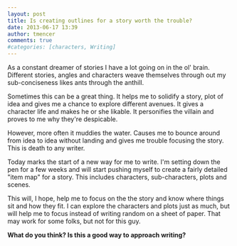 ```yaml
---
layout: post
title: Is creating outlines for a story worth the trouble?
date: 2013-06-17 13:39
author: tmencer
comments: true
#categories: [characters, Writing]
---
```

As a constant dreamer of stories I have a lot going on in the ol' brain. Different stories, angles and characters weave themselves through out my sub-conciseness likes ants through the anthill.

Sometimes this can be a great thing. It helps me to solidify a story, plot of idea and gives me a chance to explore different avenues. It gives a character life and makes he or she likable. It personifies the villain and proves to me why they're despicable.

However, more often it muddies the water. Causes me to bounce around from idea to idea without landing and gives me trouble focusing the story. This is death to any writer.

Today marks the start of a new way for me to write. I'm setting down the pen for a few weeks and will start pushing myself to create a fairly detailed "item map" for a story. This includes characters, sub-characters, plots and scenes.

This will, I hope, help me to focus on the the story and know where things sit and how they fit. I can explore the characters and plots just as much, but will help me to focus instead of writing random on a sheet of paper. That may work for some folks, but not for this guy.

<strong>What do you think? Is this a good way to approach writing?</strong>
